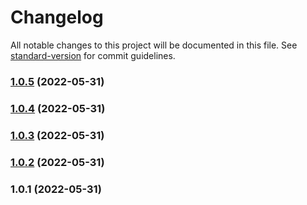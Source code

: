 # Changelog

All notable changes to this project will be documented in this file. See [standard-version](https://github.com/conventional-changelog/standard-version) for commit guidelines.

### [1.0.5](https://github.com/Foreinyel/moon-static/compare/v1.0.4...v1.0.5) (2022-05-31)

### [1.0.4](https://github.com/Foreinyel/moon-static/compare/v1.0.3...v1.0.4) (2022-05-31)

### [1.0.3](https://github.com/Foreinyel/moon-static/compare/v1.0.2...v1.0.3) (2022-05-31)

### [1.0.2](https://github.com/eggjs/egg-moon-static/compare/v1.0.1...v1.0.2) (2022-05-31)

### 1.0.1 (2022-05-31)
